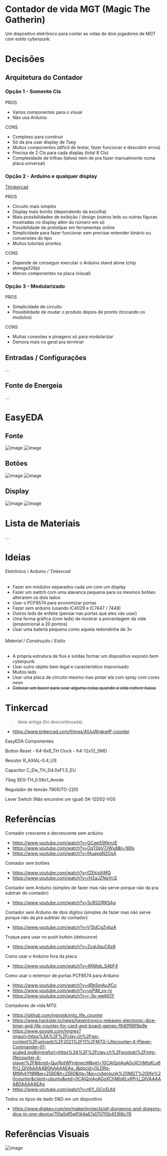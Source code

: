 # Contador de vida MGT (Magic The Gatherin)

Um dispositivo eletrônico para contar as vidas de dois jogadores de MGT com estilo cyberpunk.

# Decisões
## Arquitetura do Contador
### Opção 1 - Somente CIs
PROS
 - Varios componentes para o visual
 - Não usa Arduino


CONS
 - Complexo para construir
 - Só da pra usar display de 7seg
 - Muitos componentes (dificil de testar, fazer funcionar e descobrir erros)
 - Precisa de 2 CIs para cada display (total 8 CIs)
 - Complexidade de trilhas (talvez nem de pra fazer manualmente numa placa universal)

### Opção 2 - Arduino e qualquer display
[Thinkercad](https://www.tinkercad.com/things/4IUuWrgkwlP-mtg-counter/editel)

PROS
 - Circuito mais simples
 - Display mais bonito (dependendo da escolha)
 - Mais possibilidades de exibição / design (outros leds ou outras figuras mostradas no display além do número em si)
 - Possibilidade de prototipar em ferramentas online
 - Simplicidade para fazer funcionar sem precisar entender binário ou conversões do tipo
 - Muitos tutoriais prontos


CONS
 - Depende de conseguir executar o Arduino stand alone (chip atmega328p)
 - Menos componentes na placa (visual)


### Opção 3 - Modularizado
PROS
 - Simplicidade de circuito
 - Possibilidade de mudar o produto depois de pronto (trocando os modulos) 


CONS
 - Muitas conexões e pinagens só para modularizar
 - Demora mais no geral pra terminar

## Entradas / Configurações
...

## Fonte de Energeia
...

# EasyEDA
## Fonte
![image](https://user-images.githubusercontent.com/13604070/235566773-9c3d9bad-1e4c-46e1-880f-7b4684251aec.png)
![image](https://user-images.githubusercontent.com/13604070/235567106-514e6fbb-51b4-4f7c-bca0-2ea6ad5c9f2a.png)

## Botões
![image](https://user-images.githubusercontent.com/13604070/235566697-5bb0d549-5de7-4f24-898c-0f1eed5315e5.png)
![image](https://user-images.githubusercontent.com/13604070/235567019-b0f162d7-c365-42a0-9df8-8db6f34aadb2.png)

## Display
![image](https://user-images.githubusercontent.com/13604070/235566811-c893d4d3-ff48-4350-a79c-d3f09c949fcb.png)
![image](https://user-images.githubusercontent.com/13604070/235567166-070ee30e-d852-464d-acf2-1ccaee0834cd.png)


# Lista de Materiais
...


# Ideias
###### Eletrônica / Arduino / Tinkercad
- Fazer em módulos separados cada um com um display
- Fazer um switch com uma alavanca pequena para os mesmos botões alterarem os dois lados
- Usar o PCF8574 para economizar portas
- Fazer sem arduino (usando IC4029 e IC7447 / 7448)
- Outros leds de enfeite (pensar nas portas que eles vão usar)
- Uma forma gráfica (com leds) de mostrar a porcentagem da vida (proporcional a 20 pontos)
- Usar uma bateria pequena como aquela redondinha de 3v

###### Material / Construção / Estilo
- A própria estrutura de fios e soldas formar um dispositivo exposto bem cyberpunk
- Usar outro objeto bem legal e característico improvisado
- Muitos leds
- Usar uma placa de circuito mesmo mas pintar ela com spray com cores neon
- <s>Colocar um buser para soar alguma coisa quando a vida estiver baixa</s>


# Tinkercad
> Ideia antiga (foi descontinuada)
- https://www.tinkercad.com/things/4IUuWrgkwlP-counter

EasyEDA Componentes

Button
Reset - K4-6x6_TH
Clock - K4-12x12_SMD

Resistor
R_AXIAL-0.4_US

Capacitor
C_Ele_TH_D4.0xF1.5_EU

7Seg
SEG-TH_0.56x1_Anode

Regulador de tensão
7905(TO-220)

Lever Switch (Não encontrei um igual)
SK-12D02-VG5


# Referências

Contador crescente e decrescente sem arduino
- https://www.youtube.com/watch?v=QCqeS5KknzE
- https://www.youtube.com/watch?v=OqT0pV7JWu8&t=168s
- https://www.youtube.com/watch?v=fAuexgN2OsA

Contador sem botões
- https://www.youtube.com/watch?v=fZEkisltjMQ
- https://www.youtube.com/watch?v=rH2aJZNqYcQ

Contador sem Arduino (simples de fazer mas não serve porque não da pra subtrair do contador)
- https://www.youtube.com/watch?v=5cRS2lRKSAg

Contador sem Arduino de dois dígitos (simples de fazer mas não serve porque não da pra subtrair do contador)
- https://www.youtube.com/watch?v=V1SdCgZvbzA

Truque para usar no push button (debounce)
- https://www.youtube.com/watch?v=ZoaUlquC6x8

Como usar o Arduino fora da placa
- https://www.youtube.com/watch?v=4KMgb_S4bF4

Como usar o extensor de portas PCF8574 para Arduino
- https://www.youtube.com/watch?v=dRb5mAvJfCo
- https://www.youtube.com/watch?v=usPiM_vv-rc
- https://www.youtube.com/watch?v=r-3p-weAtOY

Contadores de vida MTG
- https://github.com/mprosk/mtg_life_counter
- https://www.hackster.io/news/hexentronics-releases-electronic-dice-timer-and-life-counter-for-card-and-board-games-f8d0f96f8e9e
- https://www.google.com/imgres?imgurl=https%3A%2F%2Fclay.ch%2Fwp-content%2Fuploads%2F2021%2F11%2FMTG-Lifecounter-4-Player-Commander-01-scaled.jpg&imgrefurl=https%3A%2F%2Fclay.ch%2Fprodukt%2Fmtg-lifecounter-4-player%2F&tbnid=QurRptWFmbnecM&vet=10CAIQxiAoAGoXChMIsKLv6PrU_QIVAAAAAB0AAAAAEAg..i&docid=GLDRg-MtMykYNM&w=2560&h=2560&itg=1&q=cyberpunk%20MGT%20life%20counter&client=ubuntu&ved=0CAIQxiAoAGoXChMIsKLv6PrU_QIVAAAAAB0AAAAAEAg
- https://www.youtube.com/watch?v=t6Y_GCoSUt4

Todos os tipos de dado D&D em um dispositivo
- https://www.digikey.com/en/maker/projects/all-dungeons-and-dragons-dice-in-one-device/7f0a5df5e8144a67a1707f0b45166c76


# Referências Visuais
![image](https://github.com/henriqueberalde/mtg_life_counter/assets/13604070/edd71168-a7b4-479a-8633-40eac22f4d62)

